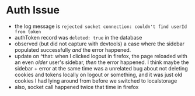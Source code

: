 # Auth Issue

- the log message is `rejected socket connection: couldn't find userId from token`
- authToken record was `deleted: true` in the database
- observed (but did not capture with devtools) a case where the sidebar populated successfully _and_ the error happened.
- update on ^that: when I clicked logout in firefox, the page reloaded with an even _older_ user's sidebar, _then_ the error happened. I think maybe the sidebar + error at the same time was a unrelated bug about not deleting cookies and tokens locally on logout or something, and it was just old cookies I had lying around from before we switched to localstorage
- also, socket call happened twice that time in firefox